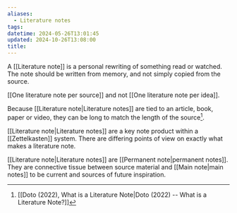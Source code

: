 ```yaml
---
aliases:
  - Literature notes
tags: 
datetime: 2024-05-26T13:01:45
updated: 2024-10-26T13:08:00
title: 
---
```

A [[Literature note]] is a personal rewriting of something read or watched. The note should be written from memory, and not simply copied from the source.

[[One literature note per source]] and not [[One literature note per idea]].

Because [[Literature note|Literature notes]] are tied to an article, book, paper or video, they can be long to match the length of the source[^1].

[[Literature note|Literature notes]] are a key note product within a [[Zettelkasten]] system. There are differing points of view on exactly what makes a literature note. 

[[Literature note|Literature notes]] are [[Permanent note|permanent notes]]. They are connective tissue between source material and [[Main note|main notes]] to be current and sources of future inspiration. 

[^1]: [[Doto (2022), What is a Literature Note|Doto (2022) -- What is a Literature Note?]]